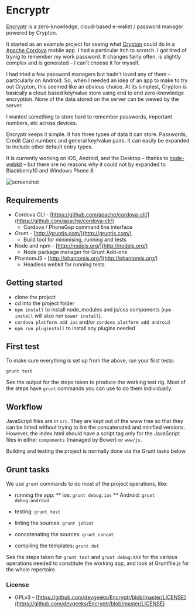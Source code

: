 Encryptr
========

[Encryptr](http://encryptr.devgeeks.org) is a zero-knowledge, cloud-based e-wallet / password manager powered by Crypton.

It started as an example project for seeing what [Crypton](https://crypton.io) could do in a [Apache Cordova](http://cordova.apache.org) mobile app. I had a particular itch to scratch. I got tired of trynig to remember my work password. It changes fairly often, is slightly complex and is generated – I can't choose it for myself.

I had tried a few password managers but hadn't loved any of them – particularly on Android. So, when I needed an idea of an app to make to try out Crypton, this seemed like an obvious choice. At its simplest, Crypton is basically a cloud based key/value store using end to end zero-knowledge encryption. None of the data stored on the server can be viewed by the server.

I wanted something to store hard to remember passwords, important numbers, etc across devices. 

Encryptr keeps it simple. It has three types of data it can store. Passwords, Credit Card numbers and general key/value pairs. It can easily be expanded to include other default entry types.

It is currently working on iOS, Android, and the Desktop – thanks to [node-webkit](https://github.com/rogerwang/node-webkit) – but there are no reasons why it could not by expanded to Blackberry10 and Windows Phone 8.

![screenshot](http://f.cl.ly/items/2n1r3V1D0L3k3p1q2T2O/encryptr-screenshot.png)

## Requirements

- Cordova CLI - [https://github.com/apache/cordova-cli/](https://github.com/apache/cordova-cli/)
	- Cordova / PhoneGap command line interface
- Grunt - [http://gruntjs.com/](http://gruntjs.com/)
	- Build tool for minimising, running and tests
- Node and npm - [http://nodejs.org/](http://nodejs.org/)
	- Node package manager for Grunt Add-ons
- PhantomJS - [http://phantomjs.org/](http://phantomjs.org/)
	- Headless webkit for running tests

## Getting started

- clone the project
- cd into the project folder
- `npm install` to install node_modules and js/css components (`npm install` will also run `bower install`).
- `cordova platform add ios` and/or `cordova platform add android`
- `npm run pluginstall` to install any plugins needed

## First test

To make sure everything is set up from the above, run your first tests:

   `grunt test`

See the output for the steps taken to produce the working test rig. Most of the steps have `grunt` commands you can use to do them individually.

## Workflow

JavaScript files are in `src`. They are kept out of the www tree so that they can be linted without trying to lint the concatenated and minified versions. However, the index.html should have a script tag only for the JavaScript files in either `components` (managed by Bower) or `www/js`.

Building and testing the project is normally done via the Grunt tasks below.

## Grunt tasks

We use `grunt` commands to do most of the project operations, like:

* running the app:
** ios: `grunt debug:ios`
** Android: `grunt debug:android`

* testing: `grunt test`
* linting the sources: `grunt jshint`
* concatenating the sources: `grunt concat`
* compiling the templates: `grunt dot`

See the steps taken for `grunt test` and `grunt debug:XXX` for the various operations needed to constitute the working app, and look at Gruntfile.js for the whole repertoire.


### License
- GPLv3 – [https://github.com/devgeeks/Encryptr/blob/master/LICENSE](https://github.com/devgeeks/Encryptr/blob/master/LICENSE)
